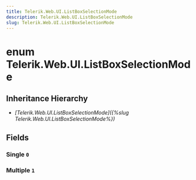 ```yaml
---
title: Telerik.Web.UI.ListBoxSelectionMode
description: Telerik.Web.UI.ListBoxSelectionMode
slug: Telerik.Web.UI.ListBoxSelectionMode
---
```


# enum Telerik.Web.UI.ListBoxSelectionMode

## Inheritance Hierarchy

* *[Telerik.Web.UI.ListBoxSelectionMode]({%slug Telerik.Web.UI.ListBoxSelectionMode%})*

## Fields

### Single `0`

### Multiple `1`


